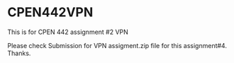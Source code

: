 # CPEN442VPN

This is for CPEN 442 assignment #2 VPN

Please check Submission for VPN assigment.zip file for this assignment#4. Thanks.
